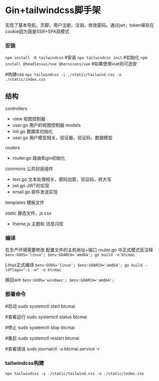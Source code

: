 # Gin+tailwindcss脚手架

实现了基本导航，页脚，用户注册，注销，修改密码，通过jwt，token保存在cookie因为我是SSR+SPA双模式

### 安装

`npm install -D tailwindcss`  #安装
`npx tailwindcss init` #初始化
`npm install @headlessui/vue @heroicons/vue` #如果使用vue则可选安

#构建css
`npx tailwindcss -i ./static/tailwind.css -o ./static/index.css`

## 结构

controllers
- view 视图控制器
- user.go 用户的视图控制器
models
- init.go 数据库初始化
- user.go 用户模型相关，验证器，验证码，数据模型

routers
- router.go 路由和gin初始化

commons 公共封装组件
- text.go 文本处理相关，密码加密，验证码，转大写
- jwt.go JWT的实现
- email.go 邮件发送实现

templates 模板文件

static 静态文件，js css
- theme.js 主题和 消息闪现


### 编译

在生产环境需要修改 配置文件的主机地址+端口
router.go 中正式模式反注释
`$env:GOOS='linux'; $env:GOARCH='amd64'; go build -o btcmai`


Linux正式编译
`$env:GOOS='linux'; $env:GOARCH='amd64'; go build -ldflags="-s -w" -o btcmai`

换回win
`$env:GOOS='windows'; $env:GOARCH='amd64';`

### 部署命令
#启动
sudo systemctl start btcmai

#查看运行
sudo systemctl status btcmai

#停止
sudo systemctl stop btcmai

#重启
sudo systemctl restart btcmai

#查看错误
sudo journalctl -u btcmai.service -r


### tailwindcss构建
`npx tailwindcss -i ./static/tailwind.css -o ./static/index.css`




